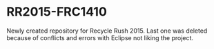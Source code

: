 # RR2015-FRC1410
Newly created repository for Recycle Rush 2015. Last one was deleted because of conflicts and errors with Eclipse not liking the project. 
